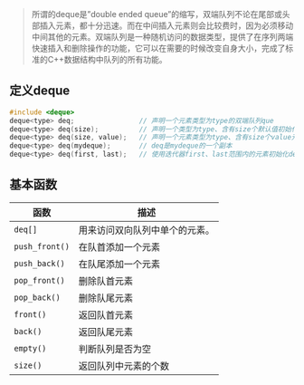 > 所谓的deque是”double ended queue”的缩写，双端队列不论在尾部或头部插入元素，都十分迅速。而在中间插入元素则会比较费时，因为必须移动中间其他的元素。双端队列是一种随机访问的数据类型，提供了在序列两端快速插入和删除操作的功能，它可以在需要的时候改变自身大小，完成了标准的C++数据结构中队列的所有功能。 

## 定义deque
```c++
#include <deque>
deque<type> deq;                // 声明一个元素类型为type的双端队列que
deque<type> deq(size);          // 声明一个类型为type、含有size个默认值初始化元素的的双端队列que
deque<type> deq(size, value);   // 声明一个元素类型为type、含有size个value元素的双端队列que
deque<type> deq(mydeque);       // deq是mydeque的一个副本
deque<type> deq(first, last);   // 使用迭代器first、last范围内的元素初始化deq
```
## 基本函数
| 函数           | 描述                           |
| -------------- | ------------------------------ |
| `deq[]`        | 用来访问双向队列中单个的元素。 |
| `push_front()` | 在队首添加一个元素             |
| `push_back()`  | 在队尾添加一个元素             |
| `pop_front()`  | 删除队首元素                   |
| `pop_back()`   | 删除队尾元素                   |
| `front()`      | 返回队首元素                   |
| `back()`       | 返回队尾元素                   |
| `empty()`      | 判断队列是否为空               |
| `size()`       | 返回队列中元素的个数           |

